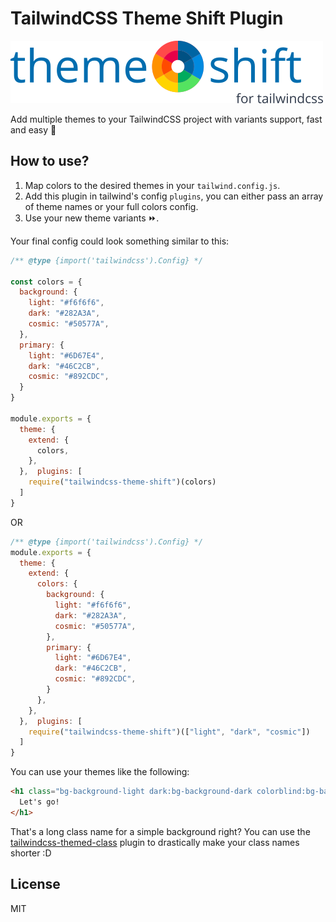 # TailwindCSS Theme Shift Plugin

<img src="./logo.png" />
<br />

Add multiple themes to your TailwindCSS project with variants support, fast and easy 🥞
<br />

## How to use?

1. Map colors to the desired themes in your `tailwind.config.js`.
2. Add this plugin in tailwind's config `plugins`, you can either pass an array of theme names or your full colors config.
3. Use your new theme variants ⏩.

Your final config could look something similar to this:
```js
/** @type {import('tailwindcss').Config} */

const colors = {
  background: {
    light: "#f6f6f6",
    dark: "#282A3A",
    cosmic: "#50577A",
  },
  primary: {
    light: "#6D67E4",
    dark: "#46C2CB",
    cosmic: "#892CDC",
  }
}

module.exports = {
  theme: {
    extend: {
      colors,
    },
  },  plugins: [
    require("tailwindcss-theme-shift")(colors)
  ]
}
```

OR

```js
/** @type {import('tailwindcss').Config} */
module.exports = {
  theme: {
    extend: {
      colors: {
        background: {
          light: "#f6f6f6",
          dark: "#282A3A",
          cosmic: "#50577A",
        },
        primary: {
          light: "#6D67E4",
          dark: "#46C2CB",
          cosmic: "#892CDC",
        }
      },
    },
  },  plugins: [
    require("tailwindcss-theme-shift")(["light", "dark", "cosmic"])
  ]
}
```

You can use your themes like the following:
```html
<h1 class="bg-background-light dark:bg-background-dark colorblind:bg-background-colorblind">
  Let's go!
</h1>
```

That's a long class name for a simple background right? You can use the [tailwindcss-themed-class](https://www.npmjs.com/package/tailwindcss-themed-class) plugin to drastically make your class names shorter :D

## License

MIT

</div>
